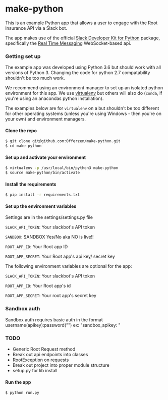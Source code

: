 # make-python

This is an example Python app that allows a user to engage with the Root Insurance API via a Slack bot.

The app makes use of the official [Slack Developer Kit for Python](https://github.com/slackapi/python-slackclient) package, specifically the [Real Time Messaging](http://slackapi.github.io/python-slackclient/real_time_messaging.html) WebSocket-based api.

### Getting set up

The example app was developed using Python 3.6 but should work with all versions of Python 3. Changing the code for python 2.7 compatability shouldn't be too much work.

We recommend using an environment manager to set up an isolated python environment for this app. We use [virtualenv](https://virtualenv.pypa.io/en/stable/) but others will also do (`conda`, if you're using an anacondas python installation).

The examples below are for `virtualenv` on a but shouldn't be too different for other operating systems (unless you're using Windows - then you're on your own) and environment managers.

#### Clone the repo
```sh
$ git clone git@github.com:Offerzen/make-python.git
$ cd make-python
```

#### Set up and activate your environment
```sh
$ virtualenv -p /usr/local/bin/python3 make-python
$ source make-python/bin/activate
```

#### Install the requirements
```sh
$ pip install -r requirements.txt
```

#### Set up the environment variables

Settings are in the settings/settings.py file

`SLACK_API_TOKEN`: Your slackbot's API token

`SANDBOX`: SANDBOX Yes/No aka NO is live!!

`ROOT_APP_ID`: Your Root app ID

`ROOT_APP_SECRET`: Your Root app's api key/ secret key

The following environment variables are optional for the app:

`SLACK_API_TOKEN`: Your slackbot's API token

`ROOT_APP_ID`: Your Root app's id

`ROOT_APP_SECRET`: Your root app's secret key

### Sandbox auth

Sandbox auth requires basic auth in the format username(apikey):password("") ex: "sandbox_apikey: "
### TODO

* Generic Root Request method
* Break out api endpoints into classes
* RootException on requests
* Break out project into proper module structure
* setup.py for lib install

#### Run the app
```sh
$ python run.py
```

